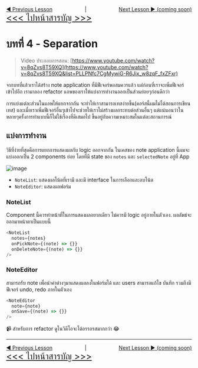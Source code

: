 <div style="display:flex; justify-content: space-between">
  <a href="/lessons/L03_managing-state/L03_managing-state.md">
    ◀ Previous Lesson
  </a>
  |
  <a href="#">
    Next Lesson ▶ (coming soon)
  </a>
</div>
<a href="../../README.md" style="font-size: 24px;">
  &lt;&lt;&lt; ไปหน้าสารบัญ &gt;&gt;&gt;
</a>

# บทที่ 4 - Separation

> Video ประกอบการสอน: [https://www.youtube.com/watch?v=8qZvs8T59XQ](https://www.youtube.com/watch?v=8qZvs8T59XQ&list=PLLPNfc7CgMywiG-R6Jix_w8zqF_fxZFxr)

จากบทที่แล้วเราได้สร้าง note application ที่มีฟีเจอร์พอสมควรแล้ว แต่ก่อนที่เราจะเพิ่มฟีเจอร์เข้าไปอีก เรามาลอง refactor แอพของเราให้แบ่งการทำงานออกเป็นส่วนย่อยๆก่อนดีกว่า

การแบ่งแต่ละส่วนในแอพให้แยกจากกัน จะทำให้เราสามารถเทสง่ายขึ้น(คอร์สนี้ผมไม่ได้สอนการเขียนเทส) และเมื่อเราเพิ่มฟีเจอร์อื่นๆเข้าไปจะช่วยให้เราไม่สร้างผลกระทบต่อส่วนอื่นๆ แต่แน่นอนว่าในหลายๆครั้งการทำแบบนี้ก็ไม่ใช้เรื่องที่ดีเสมอไป ขึ้นอยู่กับความเหมาะสมในแต่ละสถานการณ์

## แบ่งการทำงาน

วิธีที่ง่ายที่สุดคือการแยกการแสดงผลกับ logic ออกจากกัน ในเคสของ note application นี้ผมจะแบ่งออกเป็น 2 components ย่อย โดยที่มี state ของ `notes` และ `selectedNote` อยู่ที่ App

![image](https://user-images.githubusercontent.com/18292247/147404904-67d2b151-ed23-4cff-ba0a-51e56bee04ee.png)

- `NoteList`: แสดงผลโน้ตที่เรามี และมี interface ในการเลือกและลบโน้ต
- `NoteEditor`: แสดงผลฟอร์ม 

### NoteList

Component นี้ควรทำหน้าที่ในการแสดงผลอยากเดียว ไม่ควรมี logic อยู่ภายในตัวเอง. ผลลัพธ์จะออกมาหน้าตาเป็นแบบนี้

```js
<NoteList
  notes={notes}
  onPickNote={(note) => {}}
  onDeleteNote={(note) => {}}
/>
```

### NoteEditor

สามารถรับ note เพื่อนำค่าต่างๆมาแสดงผลลงในฟอร์มได้ และ users สามารถแก้ไข บันทึก รวมถึงมีฟีเจอร์ undo, redo ภายในตัวเอง

```js
<NoteEditor
  note={note}
  onSave={(note) => {}}
/>
```

📹 สำหรับการ refactor ดูในวิดีโอจะได้อรรถรสมากกว่า 😂

---

<div style="display:flex; justify-content: space-between">
  <a href="/lessons/L03_managing-state/L03_managing-state.md">
    ◀ Previous Lesson
  </a>
  |
  <a href="#">
    Next Lesson ▶ (coming soon)
  </a>
</div>
<a href="../../README.md" style="font-size: 24px;">
  &lt;&lt;&lt; ไปหน้าสารบัญ &gt;&gt;&gt;
</a>
